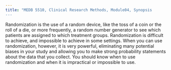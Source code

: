 ```yaml
---
title: "MEDB 5510, Clinical Research Methods, Module04, Synopsis
---
```


Randomization is the use of a random device, like the toss of a coin or the roll of a die, or more frequently, a random number generator to see which patients are assigned to which treatment groups. Randomization is difficult to achieve, and impossible to achieve in some settings. When you can use randomization, however, it is very powerful, eliminating many potential biases in your study and allowing you to make strong probability statements about the data that you collect. You should know when to use randomization and when it is impractical or impossible to use.
